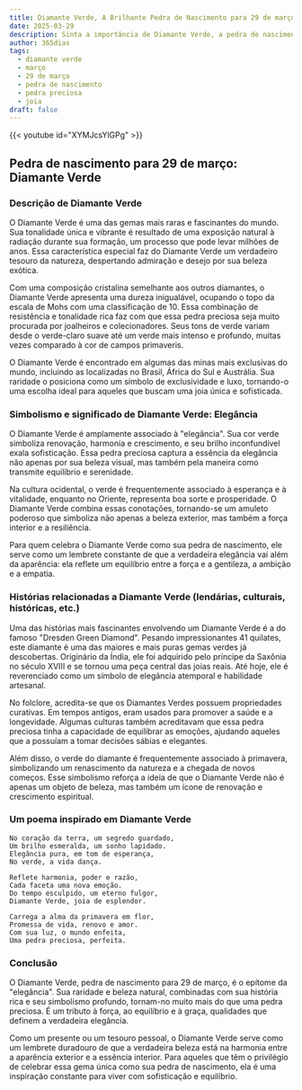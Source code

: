 ```yaml
---
title: Diamante Verde, A Brilhante Pedra de Nascimento para 29 de março
date: 2025-03-29
description: Sinta a importância de Diamante Verde, a pedra de nascimento de 29 de março que simboliza Elegância. Deixe que sua beleza e significado iluminem seu dia.
author: 365dias
tags:
  - diamante verde
  - março
  - 29 de março
  - pedra de nascimento
  - pedra preciosa
  - joia
draft: false
---
```


{{< youtube id="XYMJcsYlGPg" >}}

## Pedra de nascimento para 29 de março: Diamante Verde

### Descrição de Diamante Verde

O Diamante Verde é uma das gemas mais raras e fascinantes do mundo. Sua tonalidade única e vibrante é resultado de uma exposição natural à radiação durante sua formação, um processo que pode levar milhões de anos. Essa característica especial faz do Diamante Verde um verdadeiro tesouro da natureza, despertando admiração e desejo por sua beleza exótica.

Com uma composição cristalina semelhante aos outros diamantes, o Diamante Verde apresenta uma dureza inigualável, ocupando o topo da escala de Mohs com uma classificação de 10. Essa combinação de resistência e tonalidade rica faz com que essa pedra preciosa seja muito procurada por joalheiros e colecionadores. Seus tons de verde variam desde o verde-claro suave até um verde mais intenso e profundo, muitas vezes comparado à cor de campos primaveris.

O Diamante Verde é encontrado em algumas das minas mais exclusivas do mundo, incluindo as localizadas no Brasil, África do Sul e Austrália. Sua raridade o posiciona como um símbolo de exclusividade e luxo, tornando-o uma escolha ideal para aqueles que buscam uma joia única e sofisticada.

### Simbolismo e significado de Diamante Verde: Elegância

O Diamante Verde é amplamente associado à "elegância". Sua cor verde simboliza renovação, harmonia e crescimento, e seu brilho inconfundível exala sofisticação. Essa pedra preciosa captura a essência da elegância não apenas por sua beleza visual, mas também pela maneira como transmite equilíbrio e serenidade.

Na cultura ocidental, o verde é frequentemente associado à esperança e à vitalidade, enquanto no Oriente, representa boa sorte e prosperidade. O Diamante Verde combina essas conotações, tornando-se um amuleto poderoso que simboliza não apenas a beleza exterior, mas também a força interior e a resiliência.

Para quem celebra o Diamante Verde como sua pedra de nascimento, ele serve como um lembrete constante de que a verdadeira elegância vai além da aparência: ela reflete um equilíbrio entre a força e a gentileza, a ambição e a empatia.

### Histórias relacionadas a Diamante Verde (lendárias, culturais, históricas, etc.)

Uma das histórias mais fascinantes envolvendo um Diamante Verde é a do famoso "Dresden Green Diamond". Pesando impressionantes 41 quilates, este diamante é uma das maiores e mais puras gemas verdes já descobertas. Originário da Índia, ele foi adquirido pelo príncipe da Saxônia no século XVIII e se tornou uma peça central das joias reais. Até hoje, ele é reverenciado como um símbolo de elegância atemporal e habilidade artesanal.

No folclore, acredita-se que os Diamantes Verdes possuem propriedades curativas. Em tempos antigos, eram usados para promover a saúde e a longevidade. Algumas culturas também acreditavam que essa pedra preciosa tinha a capacidade de equilibrar as emoções, ajudando aqueles que a possuíam a tomar decisões sábias e elegantes.

Além disso, o verde do diamante é frequentemente associado à primavera, simbolizando um renascimento da natureza e a chegada de novos começos. Esse simbolismo reforça a ideia de que o Diamante Verde não é apenas um objeto de beleza, mas também um ícone de renovação e crescimento espiritual.

### Um poema inspirado em Diamante Verde

```
No coração da terra, um segredo guardado,  
Um brilho esmeralda, um sonho lapidado.  
Elegância pura, em tom de esperança,  
No verde, a vida dança.  

Reflete harmonia, poder e razão,  
Cada faceta uma nova emoção.  
Do tempo esculpido, um eterno fulgor,  
Diamante Verde, joia de esplendor.  

Carrega a alma da primavera em flor,  
Promessa de vida, renovo e amor.  
Com sua luz, o mundo enfeita,  
Uma pedra preciosa, perfeita.  
```

### Conclusão

O Diamante Verde, pedra de nascimento para 29 de março, é o epítome da "elegância". Sua raridade e beleza natural, combinadas com sua história rica e seu simbolismo profundo, tornam-no muito mais do que uma pedra preciosa. É um tributo à força, ao equilíbrio e à graça, qualidades que definem a verdadeira elegância.

Como um presente ou um tesouro pessoal, o Diamante Verde serve como um lembrete duradouro de que a verdadeira beleza está na harmonia entre a aparência exterior e a essência interior. Para aqueles que têm o privilégio de celebrar essa gema única como sua pedra de nascimento, ela é uma inspiração constante para viver com sofisticação e equilíbrio.
